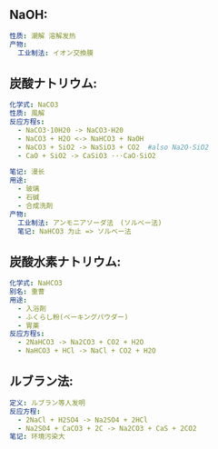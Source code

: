 ## NaOH:

```yaml
性质: 潮解 溶解发热
产物:
  工业制法: イオン交換膜

```

## 炭酸ナトリウム:

```yaml
化学式: NaCO3
性质: 風解
反应方程s:
  - NaCO3·10H20 -> NaCO3·H20
  - NaCO3 + H2O <-> NaHCO3 + NaOH
  - NaCO3 + SiO2 -> NaSiO3 + CO2  #also Na2O·SiO2
  - CaO + SiO2 -> CaSiO3 ···CaO·SiO2

笔记: 漫长
用途:
  - 玻璃
  - 石碱
  - 合成洗剤
产物:
  工业制法: アンモニアソーダ法　(ソルベー法)
  笔记: NaHCO3 为止 => ソルベー法

```

## 炭酸水素ナトリウム:

```yaml
化学式: NaHCO3
别名: 重曹
用途:
  - 入浴剤
  - ふくらし粉(ベーキングパウダー)
  - 胃薬
反应方程s:
  - 2NaHCO3 -> Na2CO3 + CO2 + H2O
  - NaHCO3 + HCl -> NaCl + CO2 + H2O

```

## ルブラン法:

```yaml
定义: ルブラン等人发明
反应方程:
  - 2NaCl + H2SO4 -> Na2SO4 + 2HCl
  - Na2SO4 + CaCO3 + 2C -> Na2CO3 + CaS + 2CO2
笔记: 环境污染大
```